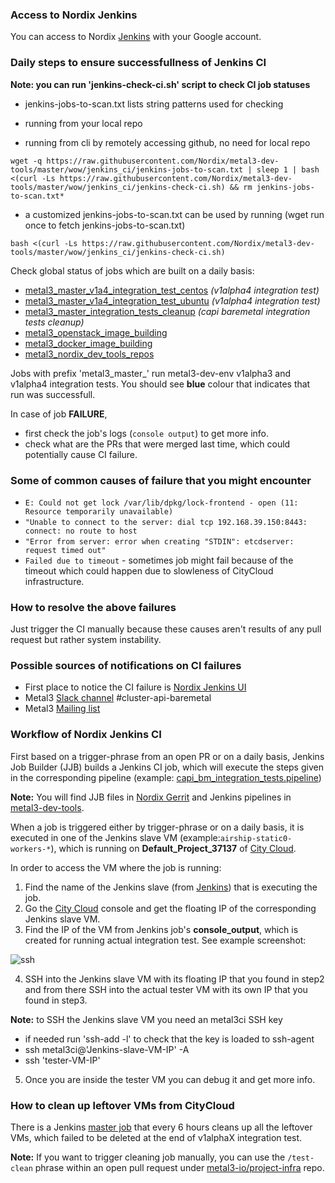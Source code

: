 
### Access to Nordix Jenkins
You can access to Nordix [Jenkins](https://jenkins.nordix.org/view/Airship/)
with your Google account.

###  Daily steps to ensure successfullness of Jenkins CI

**Note: you can run 'jenkins-check-ci.sh' script to check CI job statuses**
* jenkins-jobs-to-scan.txt lists string patterns used for checking

* running from your local repo
* running from cli by remotely accessing github, no need for local repo

```
wget -q https://raw.githubusercontent.com/Nordix/metal3-dev-tools/master/wow/jenkins_ci/jenkins-jobs-to-scan.txt | sleep 1 | bash <(curl -Ls https://raw.githubusercontent.com/Nordix/metal3-dev-tools/master/wow/jenkins_ci/jenkins-check-ci.sh) && rm jenkins-jobs-to-scan.txt*
```

* a customized jenkins-jobs-to-scan.txt can be used by running (wget run once to fetch jenkins-jobs-to-scan.txt)

```
bash <(curl -Ls https://raw.githubusercontent.com/Nordix/metal3-dev-tools/master/wow/jenkins_ci/jenkins-check-ci.sh)
```

Check global status of jobs which are built on a daily basis:
* [metal3_master_v1a4_integration_test_centos](https://jenkins.nordix.org/view/Metal3/job/metal3_master_v1a4_integration_test_centos/) *(v1alpha4 integration test)*
* [metal3_master_v1a4_integration_test_ubuntu](https://jenkins.nordix.org/view/Metal3/job/metal3_master_v1a4_integration_test_ubuntu/) *(v1alpha4 integration test)*
* [metal3_master_integration_tests_cleanup](https://jenkins.nordix.org/view/Metal3/job/metal3_master_integration_tests_cleanup/) *(capi baremetal integration tests cleanup)*
* [metal3_openstack_image_building](https://jenkins.nordix.org/view/Metal3/job/metal3_openstack_image_building/)
* [metal3_docker_image_building](https://jenkins.nordix.org/view/Metal3/job/metal3_docker_image_building/)
* [metal3_nordix_dev_tools_repos](https://jenkins.nordix.org/view/Metal3/job/metal3_nordix_dev_tools_repos/)

Jobs with prefix 'metal3_master_' run metal3-dev-env v1alpha3 and v1alpha4 integration tests. You
should see **blue** colour that indicates that run was successfull.

In case of job **FAILURE**,
 - first check the job's logs (```console output```) to get more info.
 - check what are the PRs that were merged last time, which could potentially
 cause CI failure.


### Some of common causes of failure that you might encounter
* ``` E: Could not get lock /var/lib/dpkg/lock-frontend - open (11: Resource temporarily unavailable) ```
* ```"Unable to connect to the server: dial tcp 192.168.39.150:8443: connect: no route to host```
* ```"Error from server: error when creating "STDIN": etcdserver: request timed out"```
* ```Failed due to timeout``` - sometimes job might fail because of the timeout
which could happen due to slowleness of CityCloud infrastructure.

### How to resolve the above failures
Just trigger the CI manually because these causes aren't results of any pull
request but rather system instability.

### Possible sources of notifications on CI failures
* First place to notice the CI failure is [Nordix Jenkins UI](https://jenkins.nordix.org/view/Metal3/)
* Metal3 [Slack channel](https://kubernetes.slack.com/messages/CHD49TLE7)
#cluster-api-baremetal
* Metal3 [Mailing list](https://groups.google.com/forum/#!forum/metal3-dev)


### Workflow of Nordix Jenkins CI
First based on a trigger-phrase from an open PR or on a daily basis, Jenkins Job
Builder (JJB) builds a Jenkins CI job, which will execute the steps given in
the corresponding pipeline (example: [capi_bm_integration_tests.pipeline](https://github.com/Nordix/metal3-dev-tools/blob/master/ci/jobs/capi_bm_integration_tests.pipeline))

**Note:** You will find JJB files in [Nordix Gerrit](https://gerrit.nordix.org/admin/repos/infra/cicd)
and Jenkins pipelines in [metal3-dev-tools](https://github.com/Nordix/metal3-dev-tools/tree/master/ci/jobs).

When a job is triggered either by trigger-phrase or on a daily basis, it is executed in
one of the Jenkins slave VM (example:```airship-static0-workers-*```), which is
 running on **Default_Project_37137** of [City Cloud](https://citycontrolpanel.com/landing?m=login_required).

In order to access the VM where the job is running:
1. Find the name of the Jenkins slave (from [Jenkins](https://jenkins.nordix.org/view/Metal3/))
that is executing the job.
2. Go the [City Cloud](https://citycontrolpanel.com/landing?m=login_required)
console and get the floating IP of the corresponding Jenkins slave VM.
3. Find the IP of the VM  from Jenkins job's **console_output**, which is
created for running actual integration test. See example screenshot:

![ssh](ssh.png)

4. SSH into the Jenkins slave VM with its floating IP that you found in step2
and from there SSH into the actual tester VM with its own IP that you found
in step3.

  **Note:** to SSH the Jenkins slave VM you need an metal3ci SSH key
  * if needed run 'ssh-add -l' to check that the key is loaded to ssh-agent
  * ssh metal3ci@'Jenkins-slave-VM-IP' -A
  * ssh 'tester-VM-IP'

5. Once you are inside the tester VM you can debug it and get more info.  

### How to clean up leftover VMs from CityCloud
There is a Jenkins [master job](https://jenkins.nordix.org/view/Metal3/job/metal3_master_integration_tests_cleanup/) that every 6 hours cleans up all the leftover VMs, which failed to be deleted at the end of v1alphaX integration test.

**Note:** If you want to trigger cleaning job manually, you can use the `/test-clean` phrase within an open pull request under [metal3-io/project-infra](https://github.com/metal3-io/project-infra) repo.
